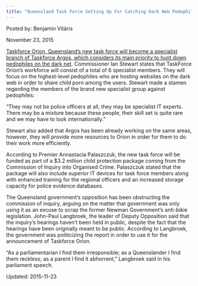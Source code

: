 ```yaml
---
title: "Queensland Task Force Setting Up For Catching Dark Web Pedophiles"
---
```


Posted by: Benjamin Vitáris 

<span>November 23, 2015</span>


    
<p><a href="http://www.9news.com.au/national/2015/11/10/11/21/new-qld-child-safety-taskforce-set-up">Taskforce Orion, Queensland’s new task force will become a specialist branch of Taskforce Argos, which considers its main priority to hunt down pedophiles on the dark net</a>. Commissioner Ian Stewart states that TaskForce Orion’s workforce will consist of a total of 6 specialist members. They will focus on the highest-level pedophiles who are hosting websites on the dark web in order to share child porn among the users. Stewart made a stamen regarding the members of the brand new specialist group against pedophiles:</p>
<p>&#8220;They may not be police officers at all, they may be specialist IT experts. There may be a mixture because these people, their skill set is quite rare and we may have to look internationally.&#8221;</p>
<p>Stewart also added that Argos has been already working on the same areas, however, they will provide more resources to Orion in order for them to do their work more efficiently.</p>
<p>According to Premier Annastacia Palaszczuk, the new task force will be funded as part of a $3.2 million child protection package coming from the Commission of Inquiry into Organised Crime. Palaszczuk stated that the package will also include superior IT devices for task force members along with enhanced training for the regional officers and an increased storage capacity for police evidence databases.</p>
<p>The Queensland government’s opposition has been obstructing the commission of inquiry, arguing on the matter that government was only using it as an excuse to scrap the former Newman Government&#8217;s anti-bikie legislation. John-Paul Langbroek, the leader of Deputy Opposition said that the inquiry’s hearings haven’t been held in public, despite the fact that the hearings have been originally meant to be public. According to Langbroek, the government was politicizing the report in order to use it for the announcement of Taskforce Orion.</p>
<p>&#8220;As a parliamentarian I find them irresponsible; as a Queenslander I find them reckless; as a parent I find it abhorrent,&#8221; Langbroek said in his parliament speech.</p>
</div>
 Updated: 2015-11-23

    
